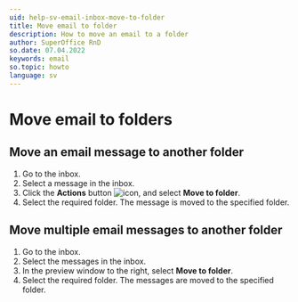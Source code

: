 ```yaml
---
uid: help-sv-email-inbox-move-to-folder
title: Move email to folder
description: How to move an email to a folder
author: SuperOffice RnD
so.date: 07.04.2022
keywords: email
so.topic: howto
language: sv
---
```


# Move email to folders

## Move an email message to another folder

1. Go to the inbox.
2. Select a message in the inbox.
3. Click the **Actions** button ![icon][img1], and select **Move to folder**.
4. Select the required folder. The message is moved to the specified folder.

## Move multiple email messages to another folder

1. Go to the inbox.
2. Select the messages in the inbox.
3. In the preview window to the right, select **Move to folder**.
4. Select the required folder. The messages are moved to the specified folder.

<!-- Referenced links -->

<!-- Referenced images -->
[img1]: ../../../../media/icons/btn-menu.png

